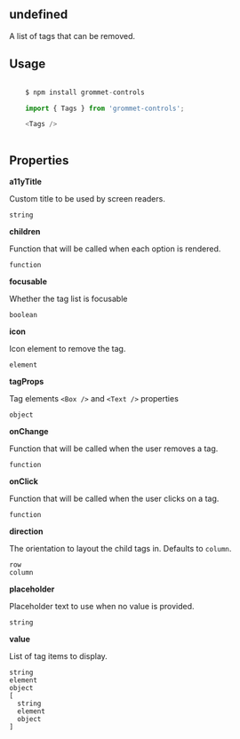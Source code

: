 ## undefined
A list of tags that can be removed.

## Usage

```javascript

    $ npm install grommet-controls

    import { Tags } from 'grommet-controls';

    <Tags />
    
```

## Properties

**a11yTitle**

Custom title to be used by screen readers.

```
string
```

**children**

Function that will be called when each option is rendered.

```
function
```

**focusable**

Whether the tag list is focusable

```
boolean
```

**icon**

Icon element to remove the tag.

```
element
```

**tagProps**

Tag elements `<Box />` and `<Text />` properties

```
object
```

**onChange**

Function that will be called when the user removes a tag.

```
function
```

**onClick**

Function that will be called when the user clicks on a tag.

```
function
```

**direction**

The orientation to layout the child tags in. Defaults to `column`.

```
row
column
```

**placeholder**

Placeholder text to use when no value is provided.

```
string
```

**value**

List of tag items to display.

```
string
element
object
[
  string
  element
  object
]
```
  